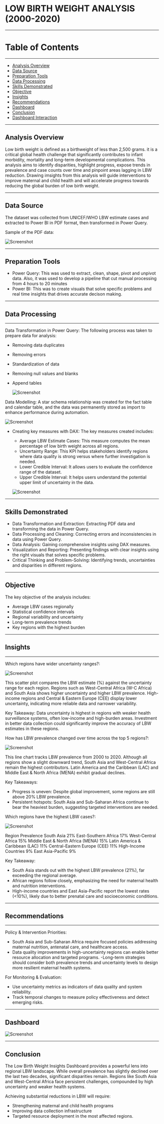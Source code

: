 # LOW BIRTH WEIGHT ANALYSIS (2000-2020)
----
# Table of Contents
----
- [Analysis Overview](#analysis-overview)
- [Data Source](#data-source)
- [Preparation Tools](#preparation-tools)
- [Data Processing](#data-processing)
- [Skills Demonstrated](#skills-demonstrated)
- [Objective](#objective)
- [Insights](#insights)
- [Recommendations](#recommendations)
- [Dashboard](#dashboard)
- [Conclusion](#conclusion)
- [Dashboard Interaction](https://app.powerbi.com/groups/me/reports/c85de3ac-4038-4785-9237-0b0b6cc18185/fd61d198c31c2463f7b9?experience=power-bi)
----

## Analysis Overview
Low birth weight is defined as a birthweight of less than 2,500 grams. it is a critical global health challenge that significantly contributes to infant morbidity, mortality and long-term developmental complications. This analysis aims to identify disparities, highlight progress, expose trends in prevalence and case counts over time and pinpoint areas lagging in LBW reduction. Drawing imsights from this analysis will guide interventions to improve maternal and child health and will accelerate progress towards reducing the global burden of low birth weight.

----

## Data Source
The dataset was collected from UNICEF/WHO LBW estimate cases and extracted to Power BI in PDF format, then transformed in Power Query.

Sample of the PDF data:

![Screenshot](/images/Screenshot%20180743.png)

----

## Preparation Tools
  - Power Query: This was used to extract, clean, shape, pivot and unpivot data. Also, it was used to develop a pipeline that cut manual processing from 4 hours to 20 minutes
  - Power BI: This was to create visuals that solve specific problems and real time insights that drives accurate decison making.
    
----

## Data Processing
----
Data Transformation in Power Query: The following process was taken to prepare data for analysis:
  - Removing data duplicates
  - Removing errors
  - Standardization of data
  - Removing null values and blanks
  - Append tables
    
    ![Screenshot](/images/Screenshot%20175855.png)

Data Modelling: A star schema relationship was created for the fact table and calendar table, and the data was permanently stored as import to enhance performance during automation.

![Screenshot](/images/Screenshot%20175938.png)

   - Creating key measures with DAX: The key measures created includes:
        - Average LBW Estimate Cases: This measure computes the mean percentage of low birth weight across all regions.
        - Uncertainty Range: This KPI helps stakeholders identify regions where data quality is strong versus where further investigation is needed.
        - Lower Credible Interval: It allows users to evaluate the confidence range of the dataset.
        - Upper Credible Interval: It helps users understand the potential upper limit of uncertainty in the data.
     
        ![Screenshot](/images/Screenshot%20175821.png)

----

## Skills Demonstrated
   - Data Transformation and Extraction: Extracting PDF data and transforming the data in Power Query.
   - Data Processing and Cleaning: Correcting errors and inconsistencies in data using Power Query.
   - Data Analysis: Gaining comprehensive insights using DAX measures.
   - Visualization and Reporting: Presenting findings with clear insights using the right visuals that solves specific problems.
   - Critical Thinking and Problem-Solving: Identifying trends, uncertainties and disparities in different regions.

----

## Objective
The key objective of the analysis includes:
   - Average LBW cases regionally
   - Statistical confidence intervals
   - Regional variability and uncertainty
   - Long-term prevalence trends
   - Key regions with the highest burden
     
----

## Insights

----

Which regions have wider uncertainty ranges?:

![Screenshot](/images/Screenshot%20092332.png)

This scatter plot compares the LBW estimate (%) against the uncertainty range for each region. Regions such as West-Central Africa (W-C Africa) and South Asia shows higher uncertainty and higher LBW prevalence. High-income regions and Central & Eastern Europe (CEE) display lower uncertainty, indicating more reliable data and narrower variability.

Key Takeaway:
Data uncertainty is highest in regions with weaker health surveillance systems, often low-income and high-burden areas.
Investment in better data collection could significantly improve the accuracy of LBW estimates in these regions.

How has LBW prevalence changed over time across the top 5 regions?:

![Screenshot](/images/Screenshot%20092347.png)

This line chart tracks LBW prevalence from 2000 to 2020. Although all regions show a slight downward trend, South Asia and West-Central Africa remain the highest contributors. Latin America and the Caribbean (LAC) and Middle East & North Africa (MENA) exhibit gradual declines.

Key Takeaways:
- Progress is uneven: Despite global improvement, some regions are still above 20% LBW prevalence.
- Persistent hotspots: South Asia and Sub-Saharan Africa continue to bear the heaviest burden, suggesting targeted interventions are needed.

Which regions have the highest LBW cases?:

![Screenshot](/images/Screenshot%20092401.png)

Region Prevalence
South Asia	21%
East-Southern Africa	17%
West-Central Africa	15%
Middle East & North Africa (MENA)	15%
Latin America & Caribbean (LAC)	11%
Central-Eastern Europe (CEE)	11%
High-Income Countries	9%
East Asia-Pacific	9%

Key Takeaway:
- South Asia stands out with the highest LBW prevalence (21%), far exceeding the regional average.
- African regions follow closely, emphasizing the need for maternal health and nutrition interventions.
- High-income countries and East Asia-Pacific report the lowest rates (<10%), likely due to better prenatal care and socioeconomic conditions.

----

## Recommendations

----

Policy & Intervention Priorities: 
- South Asia and Sub-Saharan Africa require focused policies addressing maternal nutrition, antenatal care, and healthcare access.
- Data quality improvements in high-uncertainty regions can enable better resource allocation and targeted programs.
-Long-term strategies should consider both prevalence trends and uncertainty levels to design more resilient maternal health systems.

For Monitoring & Evaluation:
- Use uncertainty metrics as indicators of data quality and system reliability.
- Track temporal changes to measure policy effectiveness and detect emerging risks.

----

## Dashboard

![Screenshot](/images/Screenshot1%20071857.png)

----

## Conclusion
The Low Birth Weight Insights Dashboard provides a powerful lens into regional LBW landscape. While overall prevalence has slightly declined over the last two decades, significant disparities remain. Regions like South Asia and West-Central Africa face persistent challenges, compounded by high uncertainty and weaker health systems.

Achieving substantial reductions in LBW will require:
- Strengthening maternal and child health programs
- Improving data collection infrastructure
- Targeted resource deployment in the most affected regions.
